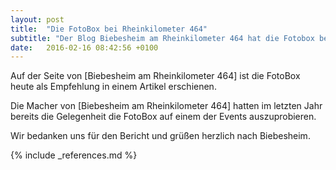 ```yaml
---
layout: post
title:  "Die FotoBox bei Rheinkilometer 464"
subtitle: "Der Blog Biebesheim am Rheinkilometer 464 hat die Fotobox bei seinen Empfehlungen"
date:   2016-02-16 08:42:56 +0100
---
```

Auf der Seite von [Biebesheim am Rheinkilometer 464] ist die FotoBox heute als Empfehlung in einem Artikel erschienen.

Die Macher von [Biebesheim am Rheinkilometer 464] hatten im letzten Jahr bereits die Gelegenheit die FotoBox auf einem der Events auszuprobieren.

Wir bedanken uns für den Bericht und grüßen herzlich nach Biebesheim. 

{% include _references.md %}
